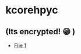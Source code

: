 # kcorehpyc 
## (Its encrypted! :grin: )

- [File 1](https://github.com/Aman333Saxena/kcorehpyc/blob/master/first.c)

